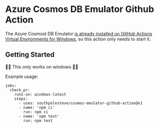 # Azure Cosmos DB Emulator Github Action

The Azure Cosmost DB Emulator [is already installed on GitHub Actions Virtual Environments for Windows](https://github.com/actions/virtual-environments/tree/main/images/win), so this action only needs to start it.

## Getting Started

🚨🚨 This only works on windows 🚨🚨

Example usage:

```
jobs:
  check_pr:
    runs-on: windows-latest
    steps:
      - uses: southpolesteve/cosmos-emulator-github-action@v1
      - name: 'npm ci'
        run: npm ci
      - name: 'npm test'
        run: npm test
```
